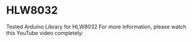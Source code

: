 # HLW8032
Tested Arduino Library for HLW8032
For more information, please watch this YouTube video completely:


